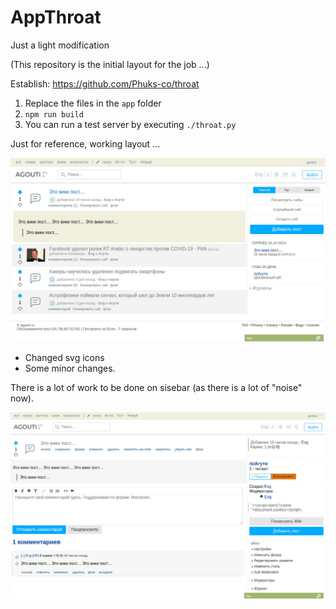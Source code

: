 # AppThroat
Just a light modification

(This repository is the initial layout for the job ...)

Establish: https://github.com/Phuks-co/throat

1. Replace the files in the `app` folder
2. `npm run build`
3. You can run a test server by executing `./throat.py`

Just for reference, working layout ...

<img src="agouti.jpg" alt="agouti.jpg">

* Changed svg icons
* Some minor changes.


There is a lot of work to be done on sisebar (as there is a lot of "noise" now).

<img src="agouti-sub.jpg" alt="agouti.jpg">
